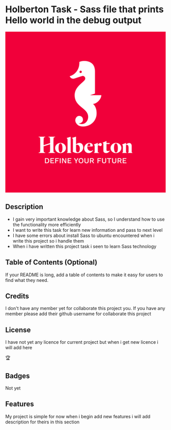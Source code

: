 

# Holberton Task - Sass file that prints Hello world in the debug output

![logo](developer_tools/images/holberton_logo.jpg)

## Description

- I gain very important knowledge about Sass, so I understand how to use the functionality more efficiently
- I want to write this task for learn new information and pass to next level 
- I have some errors about install Sass to ubuntu encountered when i write this project so i handle them
- When i have written this project task i seen to learn Sass technology

## Table of Contents (Optional)

If your README is long, add a table of contents to make it easy for users to find what they need.

## Credits

I don't have any member yet for collaborate this project you. If you have any member please add their github username for collaborate this project 

## License
I have not yet any licence for current project but when i get new licence i will add here

🏆 

## Badges
Not yet 

## Features

My project is simple for now when i begin add new features i will add description for theirs in this section

